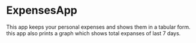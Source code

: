 # ExpensesApp
This app keeps your personal expenses and shows them in a tabular form.
this app also prints a graph which shows total expanses of last 7 days.
